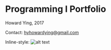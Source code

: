 # Programming I Portfolio
Howard Ying, 2017 

Contact: hyhowardying@gmail.com


Inline-style: 
![alt text](https://howardying.github.io/Programming1Portfolio/Images/pic.png "Logo Title Text 1")
